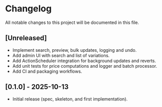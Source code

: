 # Changelog

All notable changes to this project will be documented in this file.

## [Unreleased]

- Implement search, preview, bulk updates, logging and undo.
- Add admin UI with search and list of variations.
- Add ActionScheduler integration for background updates and reverts.
- Add unit tests for price computations and logger and batch processor.
- Add CI and packaging workflows.

## [0.1.0] - 2025-10-13

- Initial release (spec, skeleton, and first implementation).
